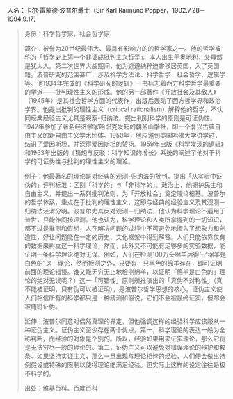 人名：卡尔·雷蒙德·波普尔爵士（Sir Karl Raimund Popper，1902.7.28－1994.9.17）
>
>身份：科学哲学家，社会哲学家
>
>简介：被誉为20世纪最伟大、最具有影响力的的哲学家之一。他的哲学被称为「哲学史上第一个非证成批判主义哲学」。本人出生于奥地利，父母都是犹太人。第二次世界大战期间，他为逃避纳粹迫害移居英国，入了英国籍。波普研究的范围甚广，涉及科学方法论、科学哲学、社会哲学、逻辑学等。他1934年完成的《科学研究的逻辑》一书标志着西方科学哲学最重要的学派――批判理性主义的形成。他的另一部著作《开放社会及其敌人》（1945年）是其社会哲学方面的代表作，出版后轰动了西方哲学界和政治学界。他提出批判的理性主义（critical rationalism）解释他的哲学，不认同经典经验主义尤其是观察-归纳法。提出判别科学的原则是可证伪性。1947年参加了著名经济学家哈耶克发起的朝圣山学社，即一个复兴古典自由主义的新自由主义学术团体。1950年，他应邀到美国哈佛大学讲学时，结识了爱因斯坦，并深得爱因斯坦的赞扬。1959年出版《科学发现的逻辑》和1963年出版的《猜想与反驳：科学知识的增长》系统的阐述了他对于科学的可证伪性与批判的理性主义的理论。
>
>例子：他最著名的理论是对经典的观测-归纳法的批判，提出「从实验中证伪的」评判标准：区别「科学的」与「非科学的」。政治上，他拥护民主和自由主义，并提出一系列批判法则，为「开放社会」奠定理论根基。波普尔的哲学体系，重点在于批判的理性主义，这即与经典的经验主义及其观测－归纳法泾渭分明。波普尔尤其反对观测－归纳法，他认为科学理论不适用于普世，只能作间接评测。他也认为，科学理论和人类所掌握到的一切知识，都不过是推测和假想，人在解决问题的过程中不可避免地掺入了想象力和创造性，好让问题能在一定的历史、文化框架中得到解答。人们只能依靠仅有的数据来树立这一科学理论，然而，此外又不可能有足够多的实验数据，能证明一条科学理论绝对无误。例如，人们在检测100万头绵羊后得出“绵羊是白色的”这一理论，然而检测之外，只要有一只黑色的绵羊存在，即可证明前面的理论错误。谁又能无穷无止地检测绵羊，以证明「绵羊是白色的」理论的绝对无误呢？）这一「可错性」原则所推演出的「真伪不对称性」（真不能被证明，只有伪可以被证明），是波普尔哲学思想的核心。证伪主义使人们相信所有的科学都只是一种猜测和假说，它们不会被最终证实，但却会被随时证伪。
>
>延伸：波普尔同意对偶然真理的界定，但他强调这样的经验科学应该服从一种证伪主义。证伪主义至少存在两个优点。第一，科学理论的表达一般为全称判断，而经验的对象是个别的。所以，经验如果用来证实理论，那么它将是无法穷尽一般的理论的。第二，证伪主义可以避免对错误理论的辩护和教条。如果坚持实证主义，那么一旦出现与理论相悖的经验，人们便会做出特例假设或特殊的限制以使得理论能满足经验。但实际上这样的设定往往是极不科学的。
>
>出处：维基百科、百度百科



